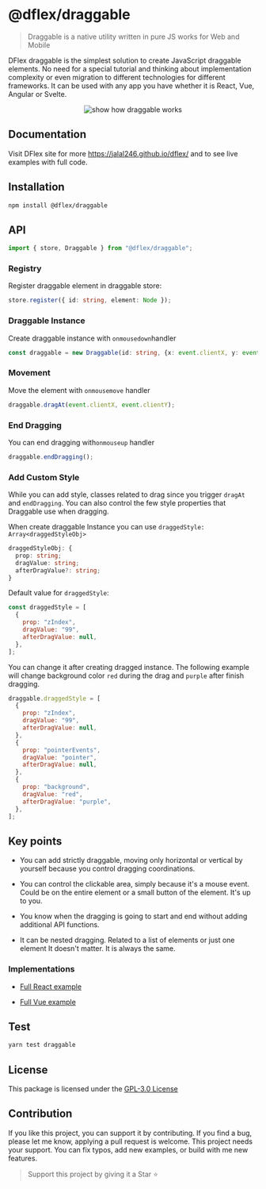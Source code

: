 # @dflex/draggable

> Draggable is a native utility written in pure JS works for Web and Mobile

DFlex draggable is the simplest solution to create JavaScript draggable
elements. No need for a special tutorial and thinking about implementation
complexity or even migration to different technologies for different frameworks.
It can be used with any app you have whether it is React, Vue, Angular or Svelte.

<p align="center">
    <img
     src="https://raw.githubusercontent.com/jalal246/dflex/master/packages/draggable/img/draggable.gif"
     alt="show how draggable works" />
</p>

## Documentation

Visit DFlex site for more <https://jalal246.github.io/dflex/> and to see live examples with full code.

## Installation

```bash
npm install @dflex/draggable
```

## API

```js
import { store, Draggable } from "@dflex/draggable";
```

### Registry

Register draggable element in draggable store:

```ts
store.register({ id: string, element: Node });
```

### Draggable Instance

Create draggable instance with `onmousedown`handler

```ts
const draggable = new Draggable(id: string, {x: event.clientX, y: event.clientY});
```

### Movement

Move the element with `onmousemove` handler

```ts
draggable.dragAt(event.clientX, event.clientY);
```

### End Dragging

You can end dragging with`onmouseup` handler

```ts
draggable.endDragging();
```

### Add Custom Style

While you can add style, classes related to drag since you trigger `dragAt` and `endDragging`.
You can also control the few style properties that Draggable use when dragging.

When create draggable Instance you can use `draggedStyle: Array<draggedStyleObj>`

```ts
draggedStyleObj: {
  prop: string;
  dragValue: string;
  afterDragValue?: string;
}
```

Default value for `draggedStyle`:

```js
const draggedStyle = [
  {
    prop: "zIndex",
    dragValue: "99",
    afterDragValue: null,
  },
];
```

You can change it after creating dragged instance. The following example
will change background color `red` during the drag and `purple` after finish dragging.

```js
draggable.draggedStyle = [
  {
    prop: "zIndex",
    dragValue: "99",
    afterDragValue: null,
  },
  {
    prop: "pointerEvents",
    dragValue: "pointer",
    afterDragValue: null,
  },
  {
    prop: "background",
    dragValue: "red",
    afterDragValue: "purple",
  },
];
```

## Key points

- You can add strictly draggable, moving only horizontal or vertical by yourself
  because you control dragging coordinations.

- You can control the clickable area, simply because it's a mouse event. Could
  be on the entire element or a small button of the element. It's up to you.

- You know when the dragging is going to start and end without adding additional API functions.

- It can be nested dragging. Related to a list of elements or just one element It doesn't matter. It is always the same.

### Implementations

- [Full React example](https://github.com/jalal246/dflex/tree/master/packages/draggable/playgrounds/dflex-react-draggable)

- [Full Vue example](https://github.com/jalal246/dflex/tree/master/packages/draggable/playgrounds/dflex-vue-draggable)

## Test

```sh
yarn test draggable
```

## License

This package is licensed under the [GPL-3.0 License](https://github.com/jalal246/dflex/tree/master/packages/draggable/LICENSE)

## Contribution

If you like this project, you can support it by contributing. If you find a bug,
please let me know, applying a pull request is welcome. This project needs your
support. You can fix typos, add new examples, or build with me new features.

> Support this project by giving it a Star ⭐
